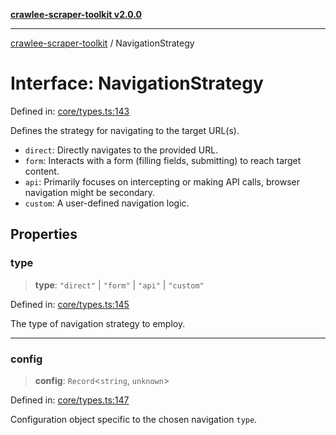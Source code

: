 [**crawlee-scraper-toolkit v2.0.0**](../README.md)

***

[crawlee-scraper-toolkit](../globals.md) / NavigationStrategy

# Interface: NavigationStrategy

Defined in: [core/types.ts:143](https://github.com/devalexanderdaza/crawlee-scraper-toolkit/blob/main/src/core/types.ts#L143)

Defines the strategy for navigating to the target URL(s).
- `direct`: Directly navigates to the provided URL.
- `form`: Interacts with a form (filling fields, submitting) to reach target content.
- `api`: Primarily focuses on intercepting or making API calls, browser navigation might be secondary.
- `custom`: A user-defined navigation logic.

## Properties

### type

> **type**: `"direct"` \| `"form"` \| `"api"` \| `"custom"`

Defined in: [core/types.ts:145](https://github.com/devalexanderdaza/crawlee-scraper-toolkit/blob/main/src/core/types.ts#L145)

The type of navigation strategy to employ.

***

### config

> **config**: `Record`\<`string`, `unknown`\>

Defined in: [core/types.ts:147](https://github.com/devalexanderdaza/crawlee-scraper-toolkit/blob/main/src/core/types.ts#L147)

Configuration object specific to the chosen navigation `type`.
